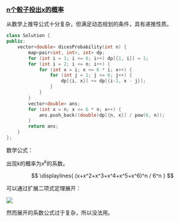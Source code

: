 ### [n个骰子投出x的概率](https://leetcode-cn.com/problems/nge-tou-zi-de-dian-shu-lcof/)

从数学上推导公式十分复杂，但满足动态规划的条件，具有递推性质。

```cpp
class Solution {
public:
    vector<double> dicesProbability(int n) {
        map<pair<int, int>, int> dp;
        for (int i = 1; i <= 6; i++) dp[{1, i}] = 1;
        for (int i = 2; i <= n; i++) {
            for (int x = i; x <= 6 * i; x++) {
                for (int j = 1; j <= 6; j++) {
                    dp[{i, x}] += dp[{i-1, x - j}];
                }
            }
        }
        vector<double> ans;
        for (int x = n; x <= 6 * n; x++) {
            ans.push_back((double)dp[{n, x}] / pow(6, n));
        }
        return ans;
    }
};
```

数学公式：

出现$k$的概率为$x^k$的系数。

$$
\displaylines{
(x+x^2+x^3+x^4+x^5+x^6)^n / 6^n
}
$$

可以通过扩展二项式定理展开：

![](https://wikimedia.org/api/rest_v1/media/math/render/svg/7e4dd69e04f849cc627775308fffd170e9472024)

然而展开的系数公式过于复杂，所以没法用。

